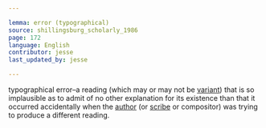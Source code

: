 ```yaml
---

lemma: error (typographical)
source: shillingsburg_scholarly_1986
page: 172
language: English
contributor: jesse
last_updated_by: jesse

---
```


typographical error–a reading (which may or may not be [variant](variant.html)) that is so implausible as to admit of no other explanation for its existence than that it occurred accidentally when the [author](author.html) (or [scribe](scribe.html) or compositor) was trying to produce a different reading.
